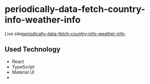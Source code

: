 # periodically-data-fetch-country-info-weather-info

Live site[periodically-data-fetch-country-info-weather-info](https://github.com/facebook/create-react-app).

## Used Technology

<ul>
<li>React</li>
<li>TypeScript</li>
<li>Material UI</li>
<li></li>

</ul>
